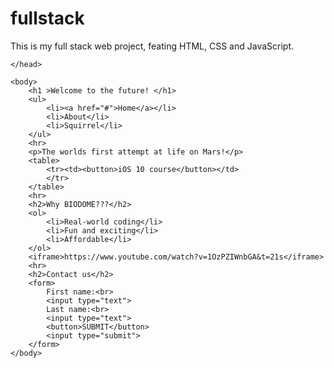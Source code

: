 # fullstack
This is my full stack web project, feating HTML, CSS and JavaScript.
<!doctype hmtl>
<html>
    <head>
        <title>VIVA LOS BIODOME!!!</title>
        <link rel="stylesheet" href="style.css"/>
        
    </head>
    
    <body>
        <h1 >Welcome to the future! </h1>
        <ul>
            <li><a href="#">Home</a></li>
            <li>About</li>
            <li>Squirrel</li>
        </ul>
        <hr>
        <p>The worlds first attempt at life on Mars!</p>
        <table>
            <tr><td><button>iOS 10 course</button></td>
            </tr>
        </table>
        <hr>
        <h2>Why BIODOME???</h2>
        <ol>
            <li>Real-world coding</li>
            <li>Fun and exciting</li>
            <li>Affordable</li>
        </ol>
        <iframe>https://www.youtube.com/watch?v=1OzPZIWnbGA&t=21s</iframe>
        <hr>
        <h2>Contact us</h2>
        <form>
            First name:<br>
            <input type="text">
            Last name:<br>
            <input type="text">
            <button>SUBMIT</button>
            <input type="submit">
        </form>
    </body>
</html>
